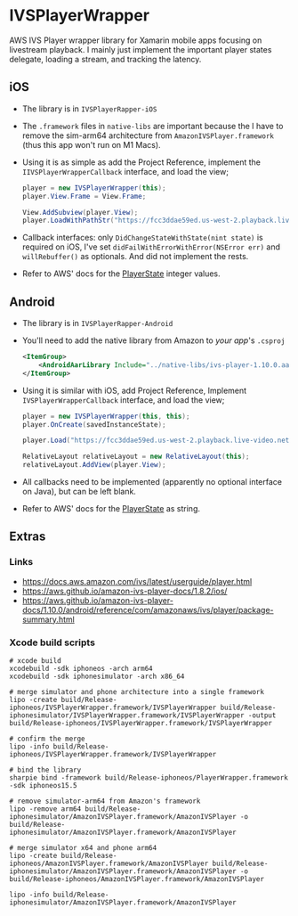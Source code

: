 # IVSPlayerWrapper

AWS IVS Player wrapper library for Xamarin mobile apps focusing on livestream playback. I mainly just implement the important player states delegate, loading a stream, and tracking the latency.

## iOS

- The library is in `IVSPlayerRapper-iOS`

- The `.framework` files in `native-libs` are important because the I have to remove the sim-arm64 architecture from `AmazonIVSPlayer.framework` (thus this app won't run on M1 Macs).

- Using it is as simple as add the Project Reference, implement the `IIVSPlayerWrapperCallback` interface, and load the view;
  ~~~c#
  player = new IVSPlayerWrapper(this);
  player.View.Frame = View.Frame;
  
  View.AddSubview(player.View);
  player.LoadWithPathStr("https://fcc3ddae59ed.us-west-2.playback.live-video.net/api/video/v1/us-west-2.893648527354.channel.YtnrVcQbttF0.m3u8");
  ~~~

- Callback interfaces: only `DidChangeStateWithState(nint state)` is required on iOS, I've set `didFailWithErrorWithError(NSError err)` and `willRebuffer()` as optionals. And did not implement the rests.

- Refer to AWS' docs for the [PlayerState](https://aws.github.io/amazon-ivs-player-docs/1.8.2/ios/Enums/IVSPlayerState.html) integer values.

## Android

- The library is in `IVSPlayerRapper-Android`

- You'll need to add the native library from Amazon to _your app_'s `.csproj`
  ~~~xml
  <ItemGroup>
      <AndroidAarLibrary Include="../native-libs/ivs-player-1.10.0.aar" />
  </ItemGroup>
  ~~~

- Using it is similar with iOS, add Project Reference, Implement `IVSPlayerWrapperCallback` interface, and load the view;
  ~~~c#
  player = new IVSPlayerWrapper(this, this);
  player.OnCreate(savedInstanceState);
  
  player.Load("https://fcc3ddae59ed.us-west-2.playback.live-video.net/api/video/v1/us-west-2.893648527354.channel.YtnrVcQbttF0.m3u8");
  
  RelativeLayout relativeLayout = new RelativeLayout(this);
  relativeLayout.AddView(player.View);
  ~~~

- All callbacks need to be implemented (apparently no optional interface on Java), but can be left blank.

- Refer to AWS' docs for the [PlayerState](https://aws.github.io/amazon-ivs-player-docs/1.10.0/android/reference/com/amazonaws/ivs/player/Player.State.html) as string.

## Extras

### Links

- https://docs.aws.amazon.com/ivs/latest/userguide/player.html
- https://aws.github.io/amazon-ivs-player-docs/1.8.2/ios/
- https://aws.github.io/amazon-ivs-player-docs/1.10.0/android/reference/com/amazonaws/ivs/player/package-summary.html

### Xcode build scripts

~~~shell
# xcode build
xcodebuild -sdk iphoneos -arch arm64
xcodebuild -sdk iphonesimulator -arch x86_64

# merge simulator and phone architecture into a single framework
lipo -create build/Release-iphoneos/IVSPlayerWrapper.framework/IVSPlayerWrapper build/Release-iphonesimulator/IVSPlayerWrapper.framework/IVSPlayerWrapper -output build/Release-iphoneos/IVSPlayerWrapper.framework/IVSPlayerWrapper

# confirm the merge
lipo -info build/Release-iphoneos/IVSPlayerWrapper.framework/IVSPlayerWrapper

# bind the library
sharpie bind -framework build/Release-iphoneos/PlayerWrapper.framework -sdk iphoneos15.5

# remove simulator-arm64 from Amazon's framework
lipo -remove arm64 build/Release-iphonesimulator/AmazonIVSPlayer.framework/AmazonIVSPlayer -o build/Release-iphonesimulator/AmazonIVSPlayer.framework/AmazonIVSPlayer 

# merge simulator x64 and phone arm64
lipo -create build/Release-iphoneos/AmazonIVSPlayer.framework/AmazonIVSPlayer build/Release-iphonesimulator/AmazonIVSPlayer.framework/AmazonIVSPlayer -o build/Release-iphoneos/AmazonIVSPlayer.framework/AmazonIVSPlayer

lipo -info build/Release-iphonesimulator/AmazonIVSPlayer.framework/AmazonIVSPlayer

~~~

